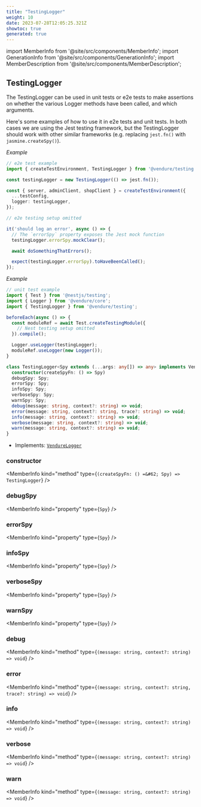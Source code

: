 ```yaml
---
title: "TestingLogger"
weight: 10
date: 2023-07-28T12:05:25.321Z
showtoc: true
generated: true
---
```

<!-- This file was generated from the Vendure source. Do not modify. Instead, re-run the "docs:build" script -->
import MemberInfo from '@site/src/components/MemberInfo';
import GenerationInfo from '@site/src/components/GenerationInfo';
import MemberDescription from '@site/src/components/MemberDescription';


## TestingLogger

<GenerationInfo sourceFile="packages/testing/src/testing-logger.ts" sourceLine="55" packageName="@vendure/testing" />

The TestingLogger can be used in unit tests or e2e tests to make assertions on whether the various
Logger methods have been called, and which arguments.

Here's some examples of how to use it in e2e tests and unit tests. In both cases we are using
the Jest testing framework, but the TestingLogger should work with other similar frameworks
(e.g. replacing `jest.fn()` with `jasmine.createSpy()`).

*Example*

```ts
// e2e test example
import { createTestEnvironment, TestingLogger } from '@vendure/testing';

const testingLogger = new TestingLogger(() => jest.fn());

const { server, adminClient, shopClient } = createTestEnvironment({
  ...testConfig,
  logger: testingLogger,
});

// e2e testing setup omitted

it('should log an error', async () => {
  // The `errorSpy` property exposes the Jest mock function
  testingLogger.errorSpy.mockClear();

  await doSomethingThatErrors();

  expect(testingLogger.errorSpy).toHaveBeenCalled();
});
```

*Example*

```ts
// unit test example
import { Test } from '@nestjs/testing';
import { Logger } from '@vendure/core';
import { TestingLogger } from '@vendure/testing';

beforeEach(async () => {
  const moduleRef = await Test.createTestingModule({
    // Nest testing setup omitted
  }).compile();

  Logger.useLogger(testingLogger);
  moduleRef.useLogger(new Logger());
}
```

```ts title="Signature"
class TestingLogger<Spy extends (...args: any[]) => any> implements VendureLogger {
  constructor(createSpyFn: () => Spy)
  debugSpy: Spy;
  errorSpy: Spy;
  infoSpy: Spy;
  verboseSpy: Spy;
  warnSpy: Spy;
  debug(message: string, context?: string) => void;
  error(message: string, context?: string, trace?: string) => void;
  info(message: string, context?: string) => void;
  verbose(message: string, context?: string) => void;
  warn(message: string, context?: string) => void;
}
```
* Implements: <code><a href='/reference/typescript-api/logger/vendure-logger#vendurelogger'>VendureLogger</a></code>



<div className="members-wrapper">

### constructor

<MemberInfo kind="method" type={`(createSpyFn: () =&#62; Spy) => TestingLogger`}   />


### debugSpy

<MemberInfo kind="property" type={`Spy`}   />


### errorSpy

<MemberInfo kind="property" type={`Spy`}   />


### infoSpy

<MemberInfo kind="property" type={`Spy`}   />


### verboseSpy

<MemberInfo kind="property" type={`Spy`}   />


### warnSpy

<MemberInfo kind="property" type={`Spy`}   />


### debug

<MemberInfo kind="method" type={`(message: string, context?: string) => void`}   />


### error

<MemberInfo kind="method" type={`(message: string, context?: string, trace?: string) => void`}   />


### info

<MemberInfo kind="method" type={`(message: string, context?: string) => void`}   />


### verbose

<MemberInfo kind="method" type={`(message: string, context?: string) => void`}   />


### warn

<MemberInfo kind="method" type={`(message: string, context?: string) => void`}   />




</div>
